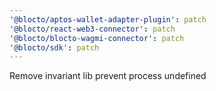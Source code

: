 ```yaml
---
'@blocto/aptos-wallet-adapter-plugin': patch
'@blocto/react-web3-connector': patch
'@blocto/blocto-wagmi-connector': patch
'@blocto/sdk': patch
---
```


Remove invariant lib prevent process undefined

